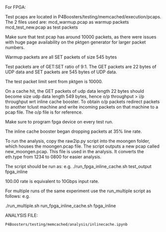 For FPGA:

Test pcaps are located in P4Boosters/testing/memcached/execution/pcaps.
The 2 files used are:
	mcd_warmup.pcap as warmup packets
	mcd_test_new.pcap as test packets 

Make sure that test pcap has around 10000 packets, as there were issues with huge page availability on the pktgen generator for larger packet numbers.

Warmup packets are all SET packets of size 545 bytes

Test packets are of GET:SET ratio of 9:1. The GET packets are 22 bytes of UDP data and SET packets are 545 bytes of UDP data.

The test packet limit sent from pktgen is 10000.

On a cache hit, the GET packets of udp data length 22 bytes should become size udp data length 549 bytes, hence o/p throughput > i/p throughput wrt inline cache booster. To obtain o/p packets redirect packets to another tclust machine and write incoming packets on that machine to a pcap file. The o/p file is for reference.

Make sure to program fpga device on every test run.

The inline cache booster began dropping packets at 35% line rate.

To run the analysis, copy the raw2ip.py script into the moongen folder, which houses the moongen.pcap file. The script outputs a new pcap called new_moongen.pcap. This file is used in the analysis. It converts the eth.type from 1234 to 0800 for easier analysis. 

The script should be run as:
e.g.
./run_fpga_inline_cache.sh test_output fpga_inline <name of pcap in pcaps directory> <rate at which experiment is to be run>

100.00 rate is equivalent to 10Gbps input rate. 

For multiple runs of the same experiment use the run_multiple script as follows:
e.g.

./run_multiple.sh run_fpga_inline_cache.sh fpga_inline <name of pcap file residing in pcap directory> 

ANALYSIS FILE:

	P4Boosters/testing/memcached/analysis/inlinecache.ipynb
